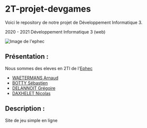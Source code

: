 # 2T-projet-devgames
Voici le repository de notre projet de Développement Informatique 3.

2020 - 2021 Développement Informatique 3 (web)

 ![Image de l'ephec](https://i.imgur.com/k1pB47i.png?1)
## Présentation :  
Nous sommes des eleves en 2TI de l'[Ephec](https://www.ephec.be/)
* [WAETERMANS Arnaud](https://github.com/ArnaudW29)
* [BOTTY Sébastien](https://github.com/sebastienbotty)
* [DELANNOIT Grégoire](https://github.com/thegregouze)
* [DAXHELET Nicolas](https://github.com/nicodax)
## Description :
Site de jeu simple en ligne
